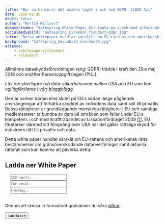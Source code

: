 ```yaml
---
title: "Hur du hanterar det osäkra läget i och med GDPR, CLOUD Act"
date: 2018-06-20
draft: false
author: "Martin Millnert"
dokumentnamn: "Safespring_White-Paper_Att-tanka-pa-i-och-med-inforandet-av-GDPR-och-CLOUD-act.pdf"
socialmediabild: "Safespring_Linkedin_cloudact-gdpr.jpg"
intro: "Detta whitepaper handlar särskilt om EU-rättens och amerikansk rätts bestämmelser om gränsöverskridande dataöverföringar samt aktuella rättsfall som kan komma att påverka detta."
background: "Safespring_huvudbild_cloudact0.jpg"
aliases:
    - /whitepapers/cloudact
    - /cloudact
---
```


<div class="ingress"><p>Allmänna dataskyddsförordningen (eng: GDPR) trädde i kraft den 25:e maj 2018 och ersätter Personuppgiftslagen (PUL).</p></div>

*Läs om ytterligare två data-säkerhets­avtal mellan USA och EU som kan ogiltigförklaras <a href="/blogg/gdpr-cloudact-2019/">i vårt blogginlägg</a>.*

Den är varken början eller slutet på EU:s sedan länge pågående ansträngningar att förbättra skyddet av individens data samt rätt till privatliv. Dessa rättigheter är grundläggande mänskliga rättigheter i EU och samtliga medlemsstater är bundna av dem på områden som faller under EU:s kompetens i och med ikraftträdandet av Lissabonfördraget 2009 [(1)](https://eur-lex.europa.eu/legal-content/SV/TXT/?uri=celex:12016P/TXT "Stadgan för grundläggande rättigheter"). EU förstärker därmed sitt försprång över USA när det gäller rättsliga skydd för individers rätt till privatliv och data.

Detta white paper handlar särskilt om EU-rättens och amerikansk rätts bestämmelser om gränsöverskridande dataöverföringar samt aktuella rättsfall som kan komma att påverka detta.

<h2 id="testa-safespring">Ladda ner White Paper</h2>
<form id="up-form" name="form_9549u043a5ff8644c4ebeacdb3ef21accfa85" action="https://power.upsales.com/api/external/formSubmit" method="POST">
	  <div class="form">
    <i class="fas fa-user"></i>&nbsp;&nbsp;&nbsp;
		<input maxlength="512" type="text" name="Contact.name" required="required" placeholder="Ditt namn...">
	</div>
  <div class="form">
    <i class="fas fa-envelope"></i>&nbsp;&nbsp;&nbsp;
		<input maxlength="512" type="email" id="up-email-input" autocomplete="off" name="Contact.email" required="required" placeholder="Din email...">
	</div>
  <div class="form">
    <i class="fas fa-briefcase"></i>&nbsp;&nbsp;&nbsp;
		<input maxlength="512" maxlength="512" type="text" id="up-client-name-input" name="Client.name" placeholder="Företag...">
	</div>
  <!-- REQUIRED FIELDS -->
  <input type="hidden" name="formCid" value="9549">
	<input type="hidden" name="formId" value="9549u043a5ff8644c4ebeacdb3ef21accfa85">
	<input type="hidden" name="isFrame" value="false">
	<input type="text" value="" name="validation" style="display: none;">
	<!-- END OF REQUIRED FIELDS -->
	<br>
	<p>Genom att skicka in formuläret godkänner du våra <a href="/dokument/personuppgiftshantering/" target="_blank">villkor</a>.</p>
	<button type="submit" id="button">Ladda ner</button>
</form>
<script>
	(function(){var form = document.getElementById("up-form");if(form) {form.addEventListener("submit", function(ev) {var button = ev.target.querySelector("button[type=submit]");if(button) {button.disabled = true;}});}})();
</script>


<!-- ## Bakgrund

Dataskyddsdirektivet [(2)](https://eur-lex.europa.eu/legal-content/SV/TXT/?qid=1527194603743&uri=CELEX:31995L0046 "Europaparlamentets och rådets direktiv 95/46/EG den 24 oktober 1995") från 1995 skapade ett EU-gemensamt regelverk för skydd av personuppgifter, med i vissa fall starkare rättsligt skydd än vad som varit fallet innan i Sverige. Det var fortfarande upp till varje enskilt land att införa nationell lagstiftning utifrån direktivet. I Sverige genomfördes direktivet i nationell rätt 1998 genom personuppgiftslagen (PUL)  [(3)](https://www.riksdagen.se/sv/dokument-lagar/dokument/svensk-forfattningssamling/personuppgiftslag-1998204_sfs-1998-204 "Personuppgiftslagen PUL"). PUL reglerade dels vilka sorters personuppgifter som fick registreras samt även hur dessa fick överföras till så kallat “tredje land”. Det senare krävde att åtminstone en av tre följande situationer gällde:

1. Landets personuppgiftslagstiftning anses jämförbar med den europeiska (33 § PUL)
2. Individen har gett samtycke eller har genom ingående av kontrakt de facto accepterat viss utlämning (34 § PUL),
3. Regeringen har särskilt meddelat undantag (35 § PUL).

GDPR till skillnad från Dataskyddsdirektivet gäller som EU-lag direkt, och kräver inte omsättning av EU-reglerna i nationell lagstiftning. Det medför att samtliga EU-medlemsstater nu har fått en ännu mer harmoniserad lagstiftning vad gäller personuppgiftsskydd. Mindre lokala anpassningar av vissa detaljer i GDPR tillåts, särskilt vad gäller offentlig förvaltning, men den stora merparten av lagstiftningen förblir lik medlemsländer emellan.

Det fanns fram till 6:e oktober 2015 ett flertal sätt att möjliggöra överföring till tredje land, varav de tre huvudsakliga var:

1. Safe Harbor [(4)](https://eur-lex.europa.eu/legal-content/SV/TXT/?qid=1527194915892&uri=CELEX:32000D0520 "Safe Harbor Privacy Principles") - system för amerikanska bolag att själv-certifiera sin personuppgiftshantering,
2. Binding Corporate Rules - riktlinjer och processer för multinationella företags interna överföringar, och
3. Standard Contract Clauses [(5)](https://eur-lex.europa.eu/legal-content/SV/TXT/?uri=CELEX:32010D0087 "Standardavtalsklausuler för överföring av personuppgifter till registerförare etablerade i tredjeland") - ett standardkontrakt som en europeisk kund kan teckna med amerikansk leverantör.

Den 6:e oktober 2015 ogiltigförklarade Europa-domstolen i C-362 / 14 EU-kommissionens beslut om Safe Harbor [(6)](https://eur-lex.europa.eu/legal-content/SV/TXT/?qid=1527202053073&uri=CELEX:62014CJ0362 " C-362/14 Schrems v Data Protection Commissioner, EU:C:2015:650 Schrems). Den andra februari 2016 beslutade EU-kommissionen på nytt om ett system för amerikanska bolag att själv-certifiera sig, det s.k Privacy Shield [(7)](https://eur-lex.europa.eu/legal-content/SV/TXT/?uri=CELEX:32016D1250 "Skölden för skydd av privatlivet i EU och Förenta staterna ").

Vid sidan av personuppgiftsskyddet som gäller vid interaktioner mellan enskilda och företag eller enskilda och myndigheter finns ett särskilt system för dataöverföring i verksamheter som rör brottsbekämpande myndigheter. Dessa myndigheter kan inhämta information i förundersökningar och liknande från andra länder via så kallade MLAT-avtal (Mutual Legal Assistance Treaty).

## Aktuellt

### Clarifying Lawful Overseas Use of Data Act (US CLOUD act)

US CLOUD Act [(8)](https://www.congress.gov/bill/115th-congress/senate-bill/2383/text "Clarifying Lawful Overseas Use of Data Act ") är en amerikansk lag som röstades igenom den 23:e mars 2018, med syfte att undanröja tidigare hinder i den amerikanska lagstiftningen för amerikanska IT-bolag att lämna ut persondata när amerikanska myndigheter så kräver, oavsett fysisk plats där denna data befinner sig. Lagen innehåller också en process där den amerikanska regeringen kan kvalificera andra länder att få lov att begära data från amerikanska bolag. Ett ytterligare syfte med lagstiftningen är att kringgå idag existerande MLAT (se ovan), bland annat därför att MLAT-processer anses långsamma. MLAT-processer innefattar att begäranden om utlämnande av uppgifter granskas av domstolar, vilket tar tid [(9)](https://icitech.org/icit-analysis-the-cloud-act-immediate-passage-of-the-cloud-act-ensures-unambiguous-protection-of-privacy-and-national-security/ "James Scott, Co-Founder & Sr. Fellow, ICIT"). Såväl europeiska som brittiska representanter inom brottsbekämpning har varit i förhandling med amerikanska motsvarigheter för att förbättra situationen inom området och få till stånd enklare och snabbare tillgång av utländsk sparad data i brottsmålsundersökningar. När *Microsoft vs US Government*(10) hade tagits upp i amerikanska Högsta Domstolen under våren 2018 fick den amerikanska sidan bråttom att införa ny lag för att undvika att det förväntade domslutet, tills lagen ändrades, skulle cementera ett utfall som varken Microsoft eller US Government (MS-vs-USG) [(11)](http://cyberlaw.stanford.edu/blog/2018/04/what-will-microsoft-and-ireland-do-new-cloud-act-warrant "Albert Gidari - The Center for Internet and Society at Stanford Law School ") önskade. Lagstiftningen i sig är hastigt [(12)](https://euobserver.com/justice/141446 "Nikolaj Nielsen - EU Observer ") framtagen och har fått en mängd kritik av olika skäl, bl.a. en oro för att icke-amerikanska myndigheter ska kunna komma åt olämplig data via de bilaterala samarbetsavtalen [(13)](https://www.eff.org/deeplinks/2018/04/us-cloud-act-and-eu-privacy-protection-race-bottom "Katitza Rodriguez - Electronic Frontier Foundation"), men även på juridiskt plan då applicerandet av extraterritoriell lagstiftning är en snårskog [(14)](https://gavclaw.com/2018/01/23/extraterritorial-application-of-warrants-our-amicus-curiae-brief-in-the-microsoft-ireland-case/ "Gavc Law – Veert van Calster "). Fallet i Högsta Domstolen lades ner efter att US CLOUD Act blev fastslagen [(15)](https://www.supremecourt.gov/opinions/17pdf/17-2_1824.pdf " 17-2 United States v. Microsoft Corp. 04/17/2018 ").

Irland [(16)](https://blogs.microsoft.com/datalaw/wp-content/uploads/sites/149/2014/09/Ireland-AmicusBrief.pdf "Ireland - Amicus Brief ") såväl som EU-kommissionen [(17)](https://www.supremecourt.gov/DocketPDF/17/17-2/23655/20171213123137791_17-2%20ac%20European%20Commission%20for%20filing.pdf "Microsoft Word - Draft Amicus Brief in US v Microsoft ") har gjort s.k. amicus curiae-inlagor (18) i MS-vs-USG, som sammanfattningsvis i det senare fallet konstaterar att EU har ett intresse av internationellt rättskipande samarbete, men samtidigt att all form av utlämning av data fysiskt lagrad i EU måste ske i enlighet med GDPR för att vara laglig i EU [(19)](https://iapp.org/news/a/european-commission-weighs-in-on-microsoft-ireland-case/ "Lee Matheson, CIPP/E, CIPP/US, CIPM"). I GDPR är det särskilt Artikel 48 [(20)](https://eur-lex.europa.eu/legal-content/SV/TXT/?uri=CELEX:32016R0679 "Skydd för fysiska personer med avseende på behandling av personuppgifter ") som behandlar verkställande av tredjelands domstols- eller myndighetsbeslut inom EU, och säger att sådan överföring “endast får genomföras om det grundar sig på en internationell överenskommelse, såsom ett avtal om ömsesidig rättslig hjälp [eng: MLAT]”. Irland samt EU-kommissionen pekar bägge i sina inlagor på att den rimligaste vägen  är just de redan existerande MLAT-avtalen.

US CLOUD Act har alltså ännu inte förändrat det grundläggande läget: amerikansk europeisk rätt är inte kompatibla i frågan om utlämning av data sparad i EU till USA. Tills avtal mellan EU eller mellan var och en av medlemsstaterna och USA finns på plats som legaliserar användningen av US CLOUD Act gentemot Artikel 48 i GDPR, är det enda tillåtna sättet som harmoniserar med europeisk rätt, att USA använder sig av de existerande MLAT-avtalen, vilket var det USA önskade komma ifrån i första läget.

Det finns alltså framförallt tre frågor som spelar en avgörande roll framåt vad gäller US CLOUD Acts inverkan på amerikanska IT-bolags verksamhet inom EU:

1. Kommer EU och USA, eller var och en av medlemsstaterna och USA, att få ett eller flera avtal på plats som gör det amerikanska användandet av US CLOUD Act lagligt ur ett europeiskt perspektiv?
2. Kommer ett sådant avtal att leva upp till Stadgan för grundläggande rättigheter (EU-stadgan)?
3. Kommer USA att respektera europeisk territorialitet för GDPR eller kommer överföringar att ske i strid mot GDPR och kommer EU att ha insyn i detta, eller agera om sådan överföring upptäcks?

I EU-domstolsbeslutet i “Safe Harbor”-fallet resonerar domstolen inte i första hand i termer av vad som bevisligen har skett i enskilda fall, utan, vad amerikansk lag de facto möjliggör. Gällande den tredje punkten ovan så möjliggör US CLOUD Act för USA att begära överföring av data i strid mot GDPR: Det är enligt US CLOUD Act upp till det tillfrågade bolaget att på eget initiativ opponera sig i domstol - en amerikansk domstolsprocess sker endast då. Även om den amerikanska domstolen skulle finna skäl mot att godkänna en begäran om utlämning av data, kan den också finna skäl för att godkänna det. Det är explicit inskrivet i lagen ett antal områden som domstolen behöver ta ställning till, däribland amerikanska intressen inklusive nationella säkerhetsintressen. Ur ett europeiskt perspektiv blir detta besvärligt. Den europeiska rätten till dataskydd skyddar europeiska medborgare, och det europeiska rättsväsendet (särskilt domstolarna) har till uppgift att se till att europeisk lagstiftning tolkas så att den skyddar europeiska medborgare.

Det man måste förstå är att EU-stadgan tillhör ramfördragen, och avser kodifiera EU:s grundprinciper. Det betyder att annan EU-rätt som direktiv, förordningar, och regler för avtal, successivt bygger ovanpå den lagstiftningen. EU-stadgan garanterar rättigheter till EU-medborgare, som europeiska domstolar måste förhålla sig till vid rättstvister.

Det ser därför ut som att den andra frågan ovan leder till samma grundläggande frågeställning som EU-domstolen redan måste ta i beaktande i och med hanteringen av fallet “Data Protection Commissioner” (se nedan). Andra punkten kan också sägas till stor del redan ha bedömts i C-362 / 14 (se särskilt paragraf 79-98 som fullständigt fällde Safe Harbor-avtalet).

När det gäller den första frågan hävdas det att Storbritannien ligger i bilaterala förhandlingar med USA i syfte att få till stånd ett nytt MLAT-avtal [(21)](https://www.theregister.co.uk/2018/02/07/big_tech_biz_back_us_proposals_to_ease_overseas_data_transfers/ "The Register - Independent news and views for the tech community "), medan EU eftersträvar ett multilateralt avtal för hela unionen med USA [(22)](https://www.euractiv.com/section/data-protection/news/jourova-to-press-for-eu-us-data-sharing-deal-next-week/ "Catherine Stupp - EURACTIV.com "). Ett problem för EU är att US CLOUD Act strikt läst inte tillåter att USA ingår multilaterala avtal snarare än bilaterala avtal, vilket kan innebära att amerikansk lag förhindrar amerikanska staten från att göra annat än att söka bilaterala avtal med varje enskilt EU-medlemsland. För EU vore en sådan lösning otillfredställande. Ytterligare lagstiftning eller en “snäll” tolkning  av US CLOUD Act krävs för att EU ska kunna söka ett multilateralt avtal.

### C-311 / 18, “Data Protection Commissioner”

Efter Safe Harbor-beslutet ogiltigförklarades av EU-domstolen den 6:e oktober 2015 i C-362 / 14 ansökte österrikaren Max Schrems igen till den irländska datainspektionen om tillsyn av Facebook Irlands dataflöden ut ur EU. Han menade att det, givet utfallet i C-362 / 14 omöjligen kunde vara tillåtet att överföra data till USA baserat på Standard Contract Clauses eller Privacy Shield. Fallet gick till domstol då Schrems argumenterade för att den irländska datainspektionen själva kan besluta om att stoppa Facebooks dataflöden ut ur EU. USA:s regering, Digital Europe, the Business Software Alliance  bistår Facebook i fallet, medan Schrems och den irländska datainspektören bistås av EPIC.

Datainspektören håller med Schrems om att EU-stadgans artikel 47 -- Rätt till ett effektivt rättsmedel och till en opartisk domstol -- inte respekteras i den ordningen som etableras av Standard Contract Clauses och Privacy Shield, samt om risken för att EU-medborgares rättigheter enligt artikel 7 och 8 därmed är hotade. Den irländska High Court beslöt den 3:e oktober 2017 att hänvisa ärendet till EU-domstolen så att domslutet  blir giltigt i hela EU [(23)](https://dataprotection.ie/documents/judgements/HCreqCJEU.pdf "Data Protection Commissioner v. Facebook Ireland Limited & Schrems "). Facebook överklagade beslutet att hänvisa till EU-domstolen till den irländska Supreme Court . När High Court väl annonserade själva hänvisningen den 12:e april 2018 ansökte sedan Facebook till High Court om att frysa hänvisningen till EU-domstolen i väntan på beslut av Supreme Court [(24)](https://www.irishtimes.com/business/technology/high-court-rejects-facebook-bid-to-stall-european-court-action-1.3481309 "Mary Carolan - The Irish Times "). High Court beslutade den 2:a maj emot detta då Facebooks ansökan saknade grund, och skrev att “hänvisningen måste fortsätta omedelbart”, samt att Facebooks agerande i domstolen har varit på gränsen till klandervärt och oseriöst [(25)](https://www.flac.ie/download/pdf/hcj_staypdf.pdf "The High Court Judgement - Irland "). Medias bedömning är att Facebook på olika vis försöker försena rättsprocessen [(26)](https://www.independent.ie/irish-news/courts/facebook-fails-to-stall-data-referral-to-european-court-36866293.html "Aodhan O'Faolain - Independent "). Det var tydligt även i den utfrågning som EU-parlamentet genomförde den 22:a maj 2018 med Facebooks VD, Mark Zuckerberg, att Facebooks affärsverksamhet har en mängd aktuella konfliktzoner med EU [(27)](https://www.bloomberg.com/news/articles/2018-05-22/zuckerberg-tells-eu-he-s-sorry-for-facebook-s-privacy-missteps "Stephanie Bodoni - Bloomberg ")[(28)](https://www.cnbc.com/2018/05/23/facebook-ceo-mark-zuckerberg-the-eu-parliaments-harshest-hits.html "Sara Salinas - CNBC ")[(29)](https://www.cnbc.com/2018/05/23/eu-politicians-dissatisfied-with-facebook-ceo-mark-zuckerbergs-parliament-meeting.html "Ryan Browne - CNBC "). En EU-parlamentariker konstaterade under utfrågningen med Zuckerberg nivåskillnaderna mellan USAs och EUs dataskydd och svårigheten att förena dessa två [(30)](http://www.europarl.europa.eu/ep-live/en/other-events/video?event=20180522-1820-SPECIAL-UNKN "EP Conference of Presidents with Mark Zuckerberg ").

Giltigheten av både Standard Contract Clauses samt Privacy Shield ifrågasätts i hänvisningen till EU-domstolen. När det gäller Privacy Shield gäller tvisten i första hand om den Ombudsperson som USA:s regering tillsätter uppfyller EU-rättens krav på en oberoende rättsinstans med ett antal ytterligare egenskaper. När man läser paragraf 43 och 44 i hänvisningen är det svårt att se hur detta skulle kunna vara fallet givet det resonemang som den irländska datainspektionen har fört, men vi får vänta på EU-domstolens beslut.

Hänvisningen består av 11 st frågor som ber EU-domstolen att uttala sig om Standard Contract Clauses samt Privacy Shield är förenliga med unionsrätten (EU-stadgan, etc) men det finns inte utrymme att beskriva samtliga övriga inledande frågor här.

Man bör känna till att EU-domstolen ibland svarar på frågor de önskar de hade fått, snarare än frågorna de faktiskt fick, varför man inte skall förvänta sig några raka svar.

## Slutsats

Givet ovan beskrivna rättssituation med den stora diskrepans som finns mellan utformningen på amerikansk lag och rätt kontra europeisk dito är det för det första svårt att se hur de bägge regimerna är förenliga sinsemellan.

För det andra finns det inga indikationer på att europeiska domstolar kan tänka sig att kraftigt försämra sådana medborgerliga rättigheter som lagfästs. Den möjligt framkomliga riktningen är att amerikansk lag förbättrar skyddet för enskilda. En sådan utveckling skulle dock gå tvärtemot amerikansk praxis gällande just nationell säkerhet, som i praktiken inte erkänner sådana personers rättigheter som inte är medborgare i USA (vilket ju EU-medborgare typiskt inte är), vilket uttalanden av rättsexperter i High Courts hänvisning till EU-domstolen C-311 / 18 gör gällande.

För det tredje är det möjligt att EU-domstolen kommer ogiltigförklara både Standard Contract Clauses samt Privacy Shield, och att EU-kommissionen förhandlar fram ett “Safe Harbor 3” med USA, i den utsträckning US CLOUD Act inte gjort ett sådant omöjligt. Man kan spekulera i vilken parts position som stärks mest inför förhandlingarna av ett sådant beslut från EU-domstolen.

För det fjärde finns det för närvarande en politisk situation mellan EU och USA som är allt annat än god. Baksidorna av amerikanska IT-bolags integritetspolicies, som t.ex. Facebook, som delvis anses ha gjort Brexit möjligt genom påverkanskampanjer, har inte gått EU-politiker förbi. Till detta kan läggas diplomatiska problem som har uppstått i och med att USA dragit sig ur Iran-avtalet, och det begynnande handelskrig som USA:s regering har skapat.

För det femte är en vanlig invändning mot att EU-domstolen skulle kunna ogiltigförklara både Standard Contract Clauses samt Privacy Shield alls, eller utan att ett alternativ finns på plats, att det skulle ha så stora konsekvenser på affärsverksamhet.  EU-domstolens uppgift är att se till att EU-stadgan efterlevs i EU:s lagar och beslut. Om EU-stadgan är i vägen för affärsverksamhet behöver den i så fall ändras på. Tills dess gäller den som den är. EU-kommissionen har konstaterat att europeiska medborgares rättigheter blev kränkta men ansåg sig inte nödgade att ändra på Safe Harbor-beslutet i ljuset av detta, i väntan på en stundande omförhandling av beslutet med USA. EU-domstolen å sin sida hävdar att man tvärtom faktiskt bör stoppa överföringarna vid ett sådant konstaterande för att sluta kränka EU-medborgares grundlagsskyddade rättigheter [(31)](https://eur-lex.europa.eu/legal-content/SV/TXT/?qid=1527547272668&uri=CELEX:62014CC0362 "Mål C‑362/14 - Maximillian Schrems mot Data Protection Commissioner").

Vad nästa steg skulle bli efter att EU har ogiltigförklarat USA som adekvat tredje land kan man bara spekulera om. Man kan dock konstatera att vid EU-domstolens förra förhandsavgörande i C-362 / 14 upphörde Safe Harbor omedelbart att gälla, men de europeiska datainspektionerna gav personuppgiftsombud 3 månaders respit så att EU-kommissionen och USA skulle kunna hitta en ny lösning. Om inte en ny lösning står att finna i närtid, behöver personuppgiftsombud upphöra med behandling av personuppgifter på drabbade tjänster för att undvika hot om böter.

## Rekommendationer till organisationer
Givet rättssituationen finns några strategiska rekommendationer, gällande molntjänster, för att undvika att hamna i kläm innan (eller om inte) de rättsliga motstridigheterna mellan EU och USA har retts ut.

###  Rekommendationer gällande IT-arkitektur

2. Se till att bygga molninfrastrukturen med agnostiska verktyg och plattformar för att enklare kunna flytta miljön till en annan leverantör om ni bedömer det nödvändigt. Att bygga sin miljö med containrar (eller Docker) istället för virtuella servrar är ett beprövat sätt som underlättar migrering av tjänsterna till en annan leverantör.

3. Räkna på hur dataöverföringskostnaderna skulle slå den dagen ni vill flytta ut. Många molntjänsteleverantörer tar inget betalt för att ladda upp data - men desto mer för att hämta hem den vilket kan ge obehagliga överraskningar.

4. Se till att separera datat från tjänsterna med öppna (eller åtminstone standardiserade) gränssnitt för enklare kunna byta datalagringsplattform. De stora publika molntjänstleverantörerna har många properitära micro-services. Genom att använda öppna standarder undviks inlåsningseffekten. Om ni ser till att använda er av t.ex. en mer generisk S3-kompatibel leverantör i första läget så är det enklare att flytta till en annan leverantör.

### Rekommendationer gällande riskanalys och tillmötesgående av personuppgiftsskyddslagstiftning

5. Investera i en egen identitetshantering istället för att lita på molntjänsteleverantörens. Detta kommer i vissa fall bli lite krångligare men otroligt mycket enklare om tjänsterna skall migreras någon annanstans.  

6. Gör grundarbetet med GDPR kring hantering av personuppgifter. Ett sådant grundarbete bör inkludera att man ser över:
  * om en riskanalys över var ni geografiskt lagrar era personuppgifter är gjord,
  * vad man har för laglig grund för behandlingen samt (om personuppgifterna lagras utanför EU/EES) för själva överföringen dit,
  * hur känsliga personuppgifter det är som behandlas (särskilt om det sker utanför EU/EES),
  * om man informerat de registrerade individerna i fråga om att deras personuppgifter behandlas, och
  * om det finns någon gallringsrutin implementerad. Denna punkten är förstås särskilt viktig om uppgifterna lagras i USA eftersom organisationer då i alla fall har ett naturligt sätt att minska de uppgifter som skulle kunna komma att behöva lämnas ut.

7. Fördjupa GDPR-arbetet med att införa säkerhetsklassning av den information som behandlas inom organisationen -- detta är nödvändigt för att därefter kunna göra korrekt lämplighets- och riskanalys kring användandet av olika molntjänster

8. Inkludera i riskanalysen den legala osäkerheten kring existerande och nya molntjänstleverantörer -- gör en sannolikhetsbedömning och konsekvensanalys och agera utifrån detta: Om det antas till exempel vara 20 procents risk för ett fullt stopp av överföring av personuppgifter till amerikanska tjänster under 12 månader med start om 9 månader, hur skulle detta påverka verksamheten och beslutsprocessen kring IT-strategi gällande val av leverantörer?

9. Ha redundans även av leverantörer. Särskilt viktigt för tjänster i riskzonen och gör en bedömning kring migrationsprocessen: hur lång tid tar det t.ex. att flytta applikationer med känslig data från amerikanska tjänster om behovet skulle uppstå? Underlaget behövs för att kunna ta rätt beslut om det skulle bli skarpt läge.


## Källor
1. [Stadgan för grundläggande rättigheter](https://eur-lex.europa.eu/legal-content/SV/TXT/?uri=celex:12016P/TXT "Stadgan för grundläggande rättigheter")
2. [Europaparlamentets och rådets direktiv 95/46/EG 1995](https://eur-lex.europa.eu/legal-content/SV/TXT/?qid=1527194603743&uri=CELEX:31995L0046 "Europaparlamentets och rådets direktiv 95/46/EG den 24 oktober 1995")
3. [Personuppgiftslagen (PUL)](https://www.riksdagen.se/sv/dokument-lagar/dokument/svensk-forfattningssamling/personuppgiftslag-1998204_sfs-1998-204 "Personuppgiftslagen PUL")
4. [Safe Harbor Privacy Principles ](https://eur-lex.europa.eu/legal-content/SV/TXT/?qid=1527194915892&uri=CELEX:32000D0520 "Safe Harbor Privacy Principles")
5. [Standardavtalsklausuler för överföring av personuppgifter till registerförare etablerade i tredjeland ](https://eur-lex.europa.eu/legal-content/SV/TXT/?uri=CELEX:32010D0087 "Standardavtalsklausuler för överföring av personuppgifter till registerförare etablerade i tredjeland")
6. [ C-362/ 14 Schrems v Data Protection Commissioner, EU:C:2015:650](https://eur-lex.europa.eu/legal-content/SV/TXT/?qid=1527202053073&uri=CELEX:62014CJ0362 " C-362/14 Schrems v Data Protection Commissioner, EU:C:2015:650 Schrems)
7. [Skölden för skydd av privatlivet i EU och Förenta staterna ](https://eur-lex.europa.eu/legal-content/SV/TXT/?uri=CELEX:32016D1250 "Skölden för skydd av privatlivet i EU och Förenta staterna ")
8. [Clarifying Lawful Overseas Use of Data Act ](https://www.congress.gov/bill/115th-congress/senate-bill/2383/text "Clarifying Lawful Overseas Use of Data Act ")
9. [James Scott, Co-Founder & Sr. Fellow, ICIT](https://icitech.org/icit-analysis-the-cloud-act-immediate-passage-of-the-cloud-act-ensures-unambiguous-protection-of-privacy-and-national-security/ "James Scott, Co-Founder & Sr. Fellow, ICIT")
10. Ett mångårigt rättsfall som i grunden handlar om att USA:s “Stored Communications Act” ej tillåter amerikanska IT-bolag att lämna ut data sparad utanför USAs territorium till amerikanska myndigheter.
11. [Albert Gidari - The Center for Internet and Society at Stanford Law School ](http://cyberlaw.stanford.edu/blog/2018/04/what-will-microsoft-and-ireland-do-new-cloud-act-warrant "Albert Gidari - The Center for Internet and Society at Stanford Law School ")
12. [Nikolaj Nielsen - EU Observer](https://euobserver.com/justice/141446 "Nikolaj Nielsen - EU Observer ")
13. [Katitza Rodriguez - Electronic Frontier Foundation](https://www.eff.org/deeplinks/2018/04/us-cloud-act-and-eu-privacy-protection-race-bottom "Katitza Rodriguez - Electronic Frontier Foundation")
14. [Gavc Law – Veert van Calster ](https://gavclaw.com/2018/01/23/extraterritorial-application-of-warrants-our-amicus-curiae-brief-in-the-microsoft-ireland-case/ "Gavc Law – Veert van Calster ")
15. [17-2 United States v. Microsoft Corp. (04/17/2018)](https://www.supremecourt.gov/opinions/17pdf/17-2_1824.pdf " 17-2 United States v. Microsoft Corp. 04/17/2018 ")
16. [Ireland - Amicus Brief ](https://blogs.microsoft.com/datalaw/wp-content/uploads/sites/149/2014/09/Ireland-AmicusBrief.pdf "Ireland - Amicus Brief ")
17. [Microsoft Word - Draft Amicus Brief in US v Microsoft ](https://www.supremecourt.gov/DocketPDF/17/17-2/23655/20171213123137791_17-2%20ac%20European%20Commission%20for%20filing.pdf "Microsoft Word - Draft Amicus Brief in US v Microsoft ")
18. Inlägg i pågående domstolsfall av icke-parter för att förse domstolen med mer relevant fakta
19. [Lee Matheson, CIPP/E, CIPP/US, CIPM](https://iapp.org/news/a/european-commission-weighs-in-on-microsoft-ireland-case/ "Lee Matheson, CIPP/E, CIPP/US, CIPM")
20. [Dataskyddsförordningen](https://eur-lex.europa.eu/legal-content/SV/TXT/?uri=CELEX:32016R0679 "Skydd för fysiska personer med avseende på behandling av personuppgifter ")
21. [The Register - Independent news and views for the tech community ](https://www.theregister.co.uk/2018/02/07/big_tech_biz_back_us_proposals_to_ease_overseas_data_transfers/ "The Register - Independent news and views for the tech community ")
22. [Catherine Stupp - EURACTIV.com ](https://www.euractiv.com/section/data-protection/news/jourova-to-press-for-eu-us-data-sharing-deal-next-week/ "Catherine Stupp - EURACTIV.com ")
23. [Data Protection Commissioner v. Facebook Ireland Limited & Schrems ](https://dataprotection.ie/documents/judgements/HCreqCJEU.pdf "Data Protection Commissioner v. Facebook Ireland Limited & Schrems ")
24. [Mary Carolan - The Irish Times ](https://www.irishtimes.com/business/technology/high-court-rejects-facebook-bid-to-stall-european-court-action-1.3481309 "Mary Carolan - The Irish Times ")
25. [The High Court Judgement - Irland ](https://www.flac.ie/download/pdf/hcj_staypdf.pdf "The High Court Judgement - Irland ")
26. [Aodhan O'Faolain - Independent ](https://www.independent.ie/irish-news/courts/facebook-fails-to-stall-data-referral-to-european-court-36866293.html "Aodhan O'Faolain - Independent ")
27. [Stephanie Bodoni - Bloomberg ](https://www.bloomberg.com/news/articles/2018-05-22/zuckerberg-tells-eu-he-s-sorry-for-facebook-s-privacy-missteps "Stephanie Bodoni - Bloomberg ")
28. [Sara Salinas - CNBC ](https://www.cnbc.com/2018/05/23/facebook-ceo-mark-zuckerberg-the-eu-parliaments-harshest-hits.html "Sara Salinas - CNBC ")
29. [Ryan Browne - CNBC ](https://www.cnbc.com/2018/05/23/eu-politicians-dissatisfied-with-facebook-ceo-mark-zuckerbergs-parliament-meeting.html "Ryan Browne - CNBC ")
30. [EP Conference of Presidents with Mark Zuckerberg ](http://www.europarl.europa.eu/ep-live/en/other-events/video?event=20180522-1820-SPECIAL-UNKN "EP Conference of Presidents with Mark Zuckerberg ")
31. [Mål C‑362/14 - Maximillian Schrems mot Data Protection Commissioner](https://eur-lex.europa.eu/legal-content/SV/TXT/?qid=1527547272668&uri=CELEX:62014CC0362 "Mål C‑362/14 - Maximillian Schrems mot Data Protection Commissioner")
-->
